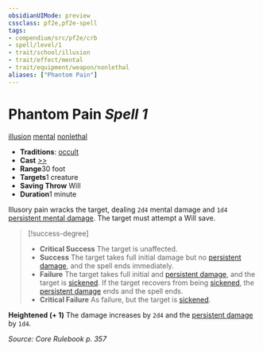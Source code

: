 ```yaml
---
obsidianUIMode: preview
cssclass: pf2e,pf2e-spell
tags:
- compendium/src/pf2e/crb
- spell/level/1
- trait/school/illusion
- trait/effect/mental
- trait/equipment/weapon/nonlethal
aliases: ["Phantom Pain"]
---
```

# Phantom Pain *Spell 1*   
[illusion](illusion.md)  [mental](mental.md)  [nonlethal](nonlethal.md)  

- **Traditions**: [occult](occult.md)
- **Cast** [>>](chapter-9-playing-the-game.md#Actions "Two-Action") 
- **Range**30 foot
- **Targets**1 creature
- **Saving Throw** Will
- **Duration**1 minute

Illusory pain wracks the target, dealing `2d4` mental damage and `1d4` [persistent mental damage](conditions.md#Persistent%20Damage). The target must attempt a Will save.

> [!success-degree] 
> - **Critical Success** The target is unaffected.
> - **Success** The target takes full initial damage but no [persistent damage](conditions.md#Persistent%20Damage), and the spell ends immediately.
> - **Failure** The target takes full initial and [persistent damage](conditions.md#Persistent%20Damage), and the target is [sickened](conditions.md#Sickened). If the target recovers from being [sickened](conditions.md#Sickened), the [persistent damage](conditions.md#Persistent%20Damage) ends and the spell ends.
> - **Critical Failure** As failure, but the target is [sickened](conditions.md#Sickened).

**Heightened (+ 1)** The damage increases by `2d4` and the [persistent damage](conditions.md#Persistent%20Damage) by `1d4`.

*Source: Core Rulebook p. 357*